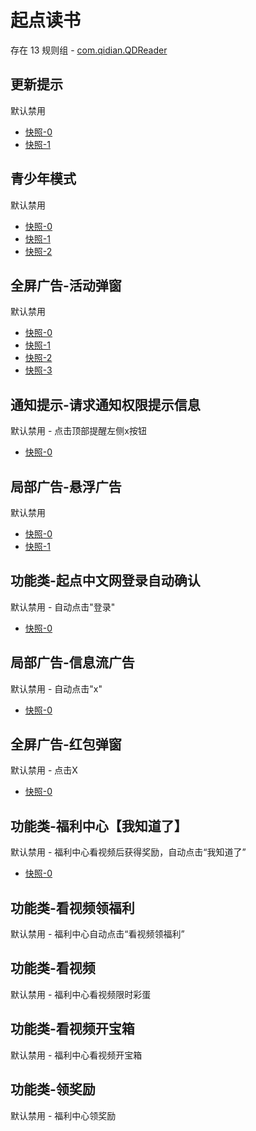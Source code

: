 # 起点读书

存在 13 规则组 - [com.qidian.QDReader](/src/apps/com.qidian.QDReader.ts)

## 更新提示

默认禁用

- [快照-0](https://i.gkd.li/i/12641026)
- [快照-1](https://i.gkd.li/i/13116821)

## 青少年模式

默认禁用

- [快照-0](https://i.gkd.li/i/12640241)
- [快照-1](https://i.gkd.li/i/12709168)
- [快照-2](https://i.gkd.li/i/12905817)

## 全屏广告-活动弹窗

默认禁用

- [快照-0](https://i.gkd.li/i/12640195)
- [快照-1](https://i.gkd.li/i/12640158)
- [快照-2](https://i.gkd.li/i/12818198)
- [快照-3](https://i.gkd.li/i/13469004)

## 通知提示-请求通知权限提示信息

默认禁用 - 点击顶部提醒左侧x按钮

- [快照-0](https://i.gkd.li/i/12640242)

## 局部广告-悬浮广告

默认禁用

- [快照-0](https://i.gkd.li/i/12717032)
- [快照-1](https://i.gkd.li/i/13459031)

## 功能类-起点中文网登录自动确认

默认禁用 - 自动点击"登录"

- [快照-0](https://i.gkd.li/i/12903081)

## 局部广告-信息流广告

默认禁用 - 自动点击"x"

- [快照-0](https://i.gkd.li/i/13406169)

## 全屏广告-红包弹窗

默认禁用 - 点击X

- [快照-0](https://i.gkd.li/i/13918466)

## 功能类-福利中心【我知道了】

默认禁用 - 福利中心看视频后获得奖励，自动点击“我知道了”

- [快照-0](https://i.gkd.li/i/13606901)

## 功能类-看视频领福利

默认禁用 - 福利中心自动点击“看视频领福利”

## 功能类-看视频

默认禁用 - 福利中心看视频限时彩蛋

## 功能类-看视频开宝箱

默认禁用 - 福利中心看视频开宝箱

## 功能类-领奖励

默认禁用 - 福利中心领奖励
